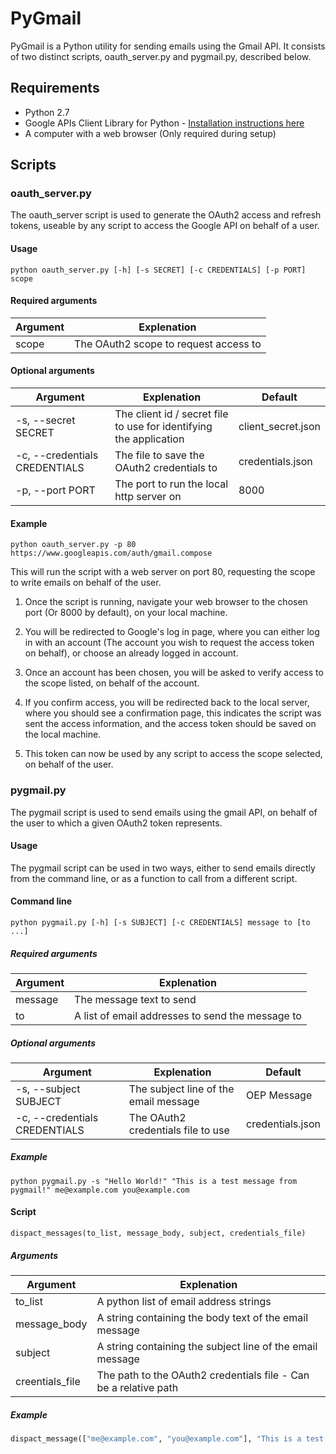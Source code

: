 # PyGmail

PyGmail is a Python utility for sending emails using the Gmail API.
It consists of two distinct scripts, oauth_server.py and pygmail.py, described below.

## Requirements
* Python 2.7
* Google APIs Client Library for Python - [Installation instructions here](https://developers.google.com/api-client-library/python/)
* A computer with a web browser (Only required during setup)

## Scripts

### oauth_server.py

The oauth_server script is used to generate the OAuth2 access and refresh tokens, useable by any script to access the Google API on behalf of a user.

#### Usage

```
python oauth_server.py [-h] [-s SECRET] [-c CREDENTIALS] [-p PORT] scope
```

#### Required arguments

Argument|Explenation
--------|-----------
scope   |The OAuth2 scope to request access to

#### Optional arguments

Argument|Explenation|Default
--------|-----------|-------
-s, --secret SECRET|The client id / secret file to use for identifying the application|client_secret.json
-c, --credentials CREDENTIALS|The file to save the OAuth2 credentials to|credentials.json
-p, --port PORT|The port to run the local http server on|8000

#### Example

```
python oauth_server.py -p 80 https://www.googleapis.com/auth/gmail.compose
```

This will run the script with a web server on port 80, requesting the scope to write emails on behalf of the user.

1. Once the script is running, navigate your web browser to the chosen port (Or 8000 by default), on your local machine.

2. You will be redirected to Google's log in page, where you can either log in with an account (The account you wish to request the access token on behalf), or choose an already logged in account.

3. Once an account has been chosen, you will be asked to verify access to the scope listed, on behalf of the account.

4. If you confirm access, you will be redirected back to the local server, where you should see a confirmation page, this indicates the script was sent the access information, and the access token should be saved on the local machine.

5. This token can now be used by any script to access the scope selected, on behalf of the user.

### pygmail.py

The pygmail script is used to send emails using the gmail API, on behalf of the user to which a given OAuth2 token represents.

#### Usage

The pygmail script can be used in two ways, either to send emails directly from the command line, or as a function to call from a different script.

#### Command line

```
python pygmail.py [-h] [-s SUBJECT] [-c CREDENTIALS] message to [to ...]
```

##### Required arguments

Argument|Explenation
--------|-----------
message |The message text to send
to      |A list of email addresses to send the message to

##### Optional arguments

Argument|Explenation|Default
--------|-----------|-------
-s, --subject SUBJECT|The subject line of the email message|OEP Message
-c, --credentials CREDENTIALS|The OAuth2 credentials file to use|credentials.json

##### Example

```
python pygmail.py -s "Hello World!" "This is a test message from pygmail!" me@example.com you@example.com
```

#### Script

```
dispact_messages(to_list, message_body, subject, credentials_file)
```

##### Arguments

Argument|Explenation
--------|-----------
to_list |A python list of email address strings
message_body|A string containing the body text of the email message
subject|A string containing the subject line of the email message
creentials_file|The path to the OAuth2 credentials file - Can be a relative path

##### Example

```python
dispact_message(["me@example.com", "you@example.com"], "This is a test message from pygmail!", "Hello World!", "credentials.json")
```
